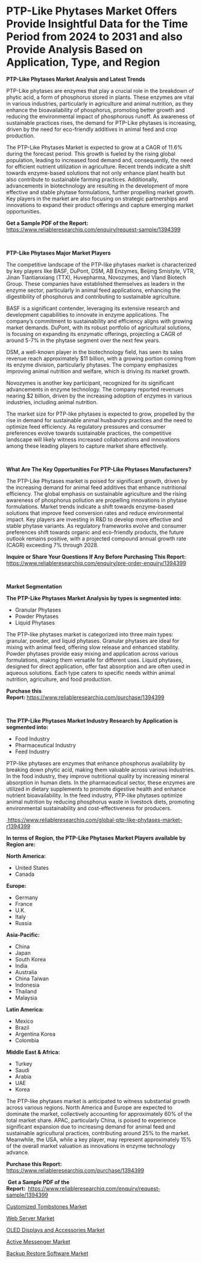 <p><h1>PTP-Like Phytases Market Offers Provide Insightful Data for the Time Period from 2024 to 2031 and also Provide Analysis Based on Application, Type, and Region</h1></p><p><strong>PTP-Like Phytases Market Analysis and Latest Trends</strong></p>
<p><p>PTP-Like phytases are enzymes that play a crucial role in the breakdown of phytic acid, a form of phosphorus stored in plants. These enzymes are vital in various industries, particularly in agriculture and animal nutrition, as they enhance the bioavailability of phosphorus, promoting better growth and reducing the environmental impact of phosphorous runoff. As awareness of sustainable practices rises, the demand for PTP-Like phytases is increasing, driven by the need for eco-friendly additives in animal feed and crop production.</p><p>The PTP-Like Phytases Market is expected to grow at a CAGR of 11.6% during the forecast period. This growth is fueled by the rising global population, leading to increased food demand and, consequently, the need for efficient nutrient utilization in agriculture. Recent trends indicate a shift towards enzyme-based solutions that not only enhance plant health but also contribute to sustainable farming practices. Additionally, advancements in biotechnology are resulting in the development of more effective and stable phytase formulations, further propelling market growth. Key players in the market are also focusing on strategic partnerships and innovations to expand their product offerings and capture emerging market opportunities.</p></p>
<p><strong>Get a Sample PDF of the Report:&nbsp;</strong> <a href="https://www.reliableresearchiq.com/enquiry/request-sample/1394399?utm_campaign=1837&utm_medium=2&utm_source=Github&utm_content=ia&utm_term=05122024&utm_id=ptp-like-phytases">https://www.reliableresearchiq.com/enquiry/request-sample/1394399</a></p>
<p>&nbsp;</p>
<p><strong>PTP-Like Phytases Major Market Players</strong></p>
<p><p>The competitive landscape of the PTP-like phytases market is characterized by key players like BASF, DuPont, DSM, AB Enzymes, Beijing Smistyle, VTR, Jinan Tiantianxiang (TTX), Huvepharma, Novozymes, and Vland Biotech Group. These companies have established themselves as leaders in the enzyme sector, particularly in animal feed applications, enhancing the digestibility of phosphorus and contributing to sustainable agriculture.</p><p>BASF is a significant contender, leveraging its extensive research and development capabilities to innovate in enzyme applications. The company’s commitment to sustainability and efficiency aligns with growing market demands. DuPont, with its robust portfolio of agricultural solutions, is focusing on expanding its enzymatic offerings, projecting a CAGR of around 5-7% in the phytase segment over the next few years.</p><p>DSM, a well-known player in the biotechnology field, has seen its sales revenue reach approximately $11 billion, with a growing portion coming from its enzyme division, particularly phytases. The company emphasizes improving animal nutrition and welfare, which is driving its market growth.</p><p>Novozymes is another key participant, recognized for its significant advancements in enzyme technology. The company reported revenues nearing $2 billion, driven by the increasing adoption of enzymes in various industries, including animal nutrition.</p><p>The market size for PTP-like phytases is expected to grow, propelled by the rise in demand for sustainable animal husbandry practices and the need to optimize feed efficiency. As regulatory pressures and consumer preferences evolve towards sustainable practices, the competitive landscape will likely witness increased collaborations and innovations among these leading players to capture market share effectively.</p></p>
<p>&nbsp;</p>
<p><strong>What Are The Key Opportunities For PTP-Like Phytases Manufacturers?</strong></p>
<p><p>The PTP-Like Phytases market is poised for significant growth, driven by the increasing demand for animal feed additives that enhance nutritional efficiency. The global emphasis on sustainable agriculture and the rising awareness of phosphorus pollution are propelling innovations in phytase formulations. Market trends indicate a shift towards enzyme-based solutions that improve feed conversion rates and reduce environmental impact. Key players are investing in R&D to develop more effective and stable phytase variants. As regulatory frameworks evolve and consumer preferences shift towards organic and eco-friendly products, the future outlook remains positive, with a projected compound annual growth rate (CAGR) exceeding 7% through 2028.</p></p>
<p><strong>Inquire or Share Your Questions If Any Before Purchasing This Report:</strong> <a href="https://www.reliableresearchiq.com/enquiry/pre-order-enquiry/1394399?utm_campaign=1837&utm_medium=2&utm_source=Github&utm_content=ia&utm_term=05122024&utm_id=ptp-like-phytases">https://www.reliableresearchiq.com/enquiry/pre-order-enquiry/1394399</a></p>
<p>&nbsp;</p>
<p><strong>Market Segmentation</strong></p>
<p><strong>The PTP-Like Phytases Market Analysis by types is segmented into:</strong></p>
<p><ul><li>Granular Phytases</li><li>Powder Phytases</li><li>Liquid Phytases</li></ul></p>
<p><p>The PTP-like phytases market is categorized into three main types: granular, powder, and liquid phytases. Granular phytases are ideal for mixing with animal feed, offering slow release and enhanced stability. Powder phytases provide easy mixing and application across various formulations, making them versatile for different uses. Liquid phytases, designed for direct application, offer fast absorption and are often used in aqueous solutions. Each type caters to specific needs within animal nutrition, agriculture, and food production.</p></p>
<p><strong>Purchase this Report:&nbsp;</strong><a href="https://www.reliableresearchiq.com/purchase/1394399?utm_campaign=1837&utm_medium=2&utm_source=Github&utm_content=ia&utm_term=05122024&utm_id=ptp-like-phytases">https://www.reliableresearchiq.com/purchase/1394399</a></p>
<p>&nbsp;</p>
<p><strong>The PTP-Like Phytases Market Industry Research by Application is segmented into:</strong></p>
<p><ul><li>Food Industry</li><li>Pharmaceutical Industry</li><li>Feed Industry</li></ul></p>
<p><p>PTP-like phytases are enzymes that enhance phosphorus availability by breaking down phytic acid, making them valuable across various industries. In the food industry, they improve nutritional quality by increasing mineral absorption in human diets. In the pharmaceutical sector, these enzymes are utilized in dietary supplements to promote digestive health and enhance nutrient bioavailability. In the feed industry, PTP-like phytases optimize animal nutrition by reducing phosphorus waste in livestock diets, promoting environmental sustainability and cost-effectiveness for producers. </p></p>
<p><a href="https://www.reliableresearchiq.com/global-ptp-like-phytases-market-r1394399?utm_campaign=1837&utm_medium=2&utm_source=Github&utm_content=ia&utm_term=05122024&utm_id=ptp-like-phytases">&nbsp;https://www.reliableresearchiq.com/global-ptp-like-phytases-market-r1394399</a></p>
<p><strong>In terms of Region, the PTP-Like Phytases Market Players available by Region are:</strong></p>
<p>
    <p> <strong> North America: </strong>
        <ul>
            <li>United States</li>
            <li>Canada</li>
        </ul>
        </p> 
    <p> <strong> Europe: </strong>
        <ul>
            <li>Germany</li>
            <li>France</li>
            <li>U.K.</li>
            <li>Italy</li>
            <li>Russia</li>
        </ul>
        </p> 
    <p> <strong> Asia-Pacific: </strong>
        <ul>
            <li>China</li>
            <li>Japan</li>
            <li>South Korea</li>
            <li>India</li>
            <li>Australia</li>
            <li>China Taiwan</li>
            <li>Indonesia</li>
            <li>Thailand</li>
            <li>Malaysia</li>
        </ul>
        </p> 
    <p> <strong> Latin America: </strong>
        <ul>
            <li>Mexico</li>
            <li>Brazil</li>
            <li>Argentina Korea</li>
            <li>Colombia</li>
        </ul>
        </p> 
    <p> <strong> Middle East & Africa: </strong>
        <ul>
            <li>Turkey</li>
            <li>Saudi</li>
            <li>Arabia</li>
            <li>UAE</li>
            <li>Korea</li>
        </ul>
    </p>
    </p>
<p><p>The PTP-like phytases market is anticipated to witness substantial growth across various regions. North America and Europe are expected to dominate the market, collectively accounting for approximately 60% of the total market share. APAC, particularly China, is poised to experience significant expansion due to increasing demand for animal feed and sustainable agricultural practices, contributing around 25% to the market. Meanwhile, the USA, while a key player, may represent approximately 15% of the overall market valuation as innovations in enzyme technology advance.</p></p>
<p><strong>Purchase this Report: </strong><a href="https://www.reliableresearchiq.com/purchase/1394399?utm_campaign=1837&utm_medium=2&utm_source=Github&utm_content=ia&utm_term=05122024&utm_id=ptp-like-phytases">https://www.reliableresearchiq.com/purchase/1394399</a></p>
<p>&nbsp;<strong>Get a Sample PDF of the Report:&nbsp;&nbsp;</strong><a href="https://www.reliableresearchiq.com/enquiry/request-sample/1394399?utm_campaign=1837&utm_medium=2&utm_source=Github&utm_content=ia&utm_term=05122024&utm_id=ptp-like-phytases">https://www.reliableresearchiq.com/enquiry/request-sample/1394399</a></p>
<p><strong></strong></p>
<p><p><a href="https://issuu.com/reportprime-2/docs/customized-tombstones-market-size-2030.pptx?utm_campaign=1837&utm_medium=2&utm_source=Github&utm_content=ia&utm_term=05122024&utm_id=ptp-like-phytases">Customized Tombstones Market</a></p><p><a href="https://www.linkedin.com/pulse/compreh-proposis-fbaif?utm_campaign=1837&utm_medium=2&utm_source=Github&utm_content=ia&utm_term=05122024&utm_id=ptp-like-phytases">Web Server Market</a></p><p><a href="https://issuu.com/reportprime-2/docs/oled-displays-and-accessories-market-size-2030.ppt?utm_campaign=1837&utm_medium=2&utm_source=Github&utm_content=ia&utm_term=05122024&utm_id=ptp-like-phytases">OLED Displays and Accessories Market</a></p><p><a href="https://www.linkedin.com/pulse/foreign-market-opportunities-dynamics-analysis-active-messenger-dvtbe?utm_campaign=1837&utm_medium=2&utm_source=Github&utm_content=ia&utm_term=05122024&utm_id=ptp-like-phytases">Active Messenger Market</a></p><p><a href="https://www.linkedin.com/pulse/strategic-market-insights-navigating-global-backup-restore-xxa9e?utm_campaign=1837&utm_medium=2&utm_source=Github&utm_content=ia&utm_term=05122024&utm_id=ptp-like-phytases">Backup Restore Software Market</a></p></p>